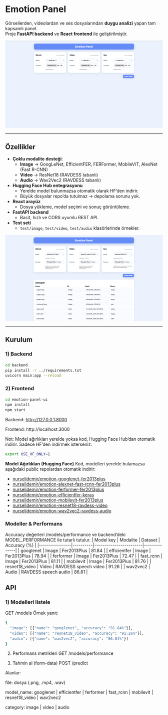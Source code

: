 # Emotion Panel

Görsellerden, videolardan ve ses dosyalarından **duygu analizi** yapan tam kapsamlı panel.  
Proje **FastAPI backend** ve **React frontend** ile geliştirilmiştir.

<p align="center">
  <img src="git-images/1.png" alt="Emotion Panel Screenshot 1" width="600"/>
</p>

---

## Özellikler
- **Çoklu modalite desteği**:
  - **Image** → GoogLeNet, EfficientFER, FERFormer, MobileViT, AlexNet (Fast R-CNN)
  - **Video** → ResNet18 (RAVDESS tabanlı)
  - **Audio** → Wav2Vec2 (RAVDESS tabanlı)
- **Hugging Face Hub entegrasyonu**  
  - Yerelde model bulunmazsa otomatik olarak HF’den indirir.
  - Büyük dosyalar repo’da tutulmaz → depolama sorunu yok.
- **React arayüz**  
  - Dosya yükleme, model seçimi ve sonuç görüntüleme.
- **FastAPI backend**  
  - Basit, hızlı ve CORS uyumlu REST API.
- **Test seti**  
  - `test/image`, `test/video`, `test/audio` klasörlerinde örnekler.

<p align="center">
  <img src="git-images/2.png" alt="Emotion Panel Screenshot 2" width="600"/>
</p>

---

## Kurulum

### 1) Backend
```bash
cd backend
pip install -r ../requirements.txt
uvicorn main:app --reload

```
### 2) Frontend
```bash
cd emotion-panel-ui
npm install
npm start
```
Backend: http://127.0.0.1:8000

Frontend: http://localhost:3000

Not: Model ağırlıkları yerelde yoksa kod, Hugging Face Hub’dan otomatik indirir.
Sadece HF’den indirmek isterseniz:
```bash
export USE_HF_ONLY=1
```


**Model Ağırlıkları (Hugging Face)**
Kod, modelleri yerelde bulamazsa aşağıdaki public repolardan otomatik indirir:
- [nurselidemir/emotion-googlenet-fer2013plus](https://huggingface.co/nurselidemir/emotion-googlenet-fer2013plus)
- [nurselidemir/emotion-alexnet-fast-rcnn-fer2013plus](https://huggingface.co/nurselidemir/emotion-alexnet-fast-rcnn-fer2013plus)
- [nurselidemir/emotion-ferformer-fer2013plus](https://huggingface.co/nurselidemir/emotion-ferformer-fer2013plus)
- [nurselidemir/emotion-efficientfer-keras](https://huggingface.co/nurselidemir/emotion-efficientfer-keras)
- [nurselidemir/emotion-mobilevit-fer2013plus](https://huggingface.co/nurselidemir/emotion-mobilevit-fer2013plus)
- [nurselidemir/emotion-resnet18-ravdess-video](https://huggingface.co/nurselidemir/emotion-resnet18-ravdess-video)
- [nurselidemir/emotion-wav2vec2-ravdess-audio](https://huggingface.co/nurselidemir/emotion-wav2vec2-ravdess-audio)

### Modeller & Performans

Accuracy değerleri /models/performance ve backend’deki MODEL_PERFORMANCE ile tutarlı tutulur.
| Model key      | Modalite | Dataset                | Accuracy (%) |
|----------------|----------|------------------------|--------------|
| googlenet      | Image    | Fer2013Plus            | 81.84        |
| efficientfer   | Image    | Fer2013Plus            | 78.94        |
| ferformer      | Image    | Fer2013Plus            | 72.47        |
| fast_rcnn      | Image    | Fer2013Plus            | 81.11        |
| mobilevit      | Image    | Fer2013Plus            | 81.76        |
| resnet18_video | Video    | RAVDESS speech video   | 91.26        |
| wav2vec2       | Audio    | RAVDESS speech audio   | 86.81        |


## API
### 1) Modelleri listele
 GET /models
 Örnek yanıt:


```bash
{
  "image": [{"name": "googlenet", "accuracy": "81.84%"}],
  "video": [{"name": "resnet18_video", "accuracy": "91.26%"}],
  "audio": [{"name": "wav2vec2", "accuracy": "86.81%"}]
}
```

2) Performans metrikleri
GET /models/performance

3) Tahmin al (form-data)
POST /predict


Alanlar:

file: dosya (.png, .mp4, .wav)

model_name: googlenet | efficientfer | ferformer | fast_rcnn | mobilevit | resnet18_video | wav2vec2

category: image | video | audio